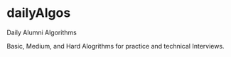 # dailyAlgos

Daily Alumni Algorithms

Basic, Medium, and Hard Alogrithms for practice and technical Interviews.


